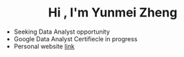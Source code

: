 
<h1 align="center"> <b>Hi , I'm Yunmei Zheng </b></h1>



- Seeking Data Analyst opportunity 
- Google Data Analyst Certifiecle in progress
- Personal website [link]((https://yun-mei.github.io/))


<br><br>
<!--
**yun-mei/yun-mei** is a ✨ _special_ ✨ repository because its `README.md` (this file) appears on your GitHub profile.

Here are some ideas to get you started:

- 🔭 I’m currently working on ...
- 🌱 I’m currently learning ...
- 👯 I’m looking to collaborate on ...
- 🤔 I’m looking for help with ...
- 💬 Ask me about ...
- 📫 How to reach me: ...
- 😄 Pronouns: ...
- ⚡ Fun fact: ...
-->
